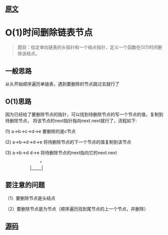 ## [原文](https://blog.csdn.net/chixujohnny/article/details/51240153 )

# O(1)时间删除链表节点

> 题目：给定单向链表的头指针和一个结点指针，定义一个函数在O(1)时间删除该结点。


## 一般思路
从头开始顺序遍历单链表，遇到要删除的节点跳过去就行了



## O(1)思路
因为已经给了要删除节点的指针，可以找到待删除节点的写一个节点的值，复制到待删除节点，
将该节点的next指针指向next.next就行了，流程如下:

(1) a->b->c->d->e 要删除的是c节点

(2) a->b->d->d->e 将待删除节点的下一个节点的值复制到该节点

(3) a->b->d  d->e 将待删除节点的next指向它的next.next

                            ^   
                    |_____|



## 要注意的问题
（1）要删除节点是头结点

（2）要删除节点是为节点（顺序遍历找到尾节点的上一个节点，并删除）



## [源码](/algorithms-java-example/src/main/java/space.mamba/coding/interviews/No13_DeleteNode.java)
